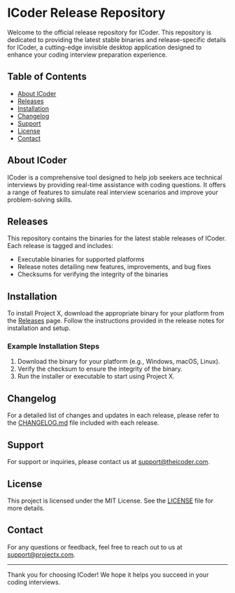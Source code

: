 # ICoder Release Repository

Welcome to the official release repository for ICoder. This repository is dedicated to providing the latest stable binaries and release-specific details for ICoder, a cutting-edge invisible desktop application designed to enhance your coding interview preparation experience.

## Table of Contents

- [About ICoder](#about-ICoder)
- [Releases](#releases)
- [Installation](#installation)
- [Changelog](#changelog)
- [Support](#support)
- [License](#license)
- [Contact](#contact)

## About ICoder

ICoder is a comprehensive tool designed to help job seekers ace technical interviews by providing real-time assistance with coding questions. It offers a range of features to simulate real interview scenarios and improve your problem-solving skills.

## Releases

This repository contains the binaries for the latest stable releases of ICoder. Each release is tagged and includes:

- Executable binaries for supported platforms
- Release notes detailing new features, improvements, and bug fixes
- Checksums for verifying the integrity of the binaries

## Installation

To install Project X, download the appropriate binary for your platform from the [Releases](https://github.com/thekstudio/icoder/releases) page. Follow the instructions provided in the release notes for installation and setup.

### Example Installation Steps

1. Download the binary for your platform (e.g., Windows, macOS, Linux).
2. Verify the checksum to ensure the integrity of the binary.
3. Run the installer or executable to start using Project X.

## Changelog

For a detailed list of changes and updates in each release, please refer to the [CHANGELOG.md](CHANGELOG.md) file included with each release.

## Support

For support or inquiries, please contact us at [support@theicoder.com](mailto:support@theicoder.com).

## License

This project is licensed under the MIT License. See the [LICENSE](LICENSE) file for more details.

## Contact

For any questions or feedback, feel free to reach out to us at [support@projectx.com](mailto:support@theicoder.com).

---

Thank you for choosing ICoder! We hope it helps you succeed in your coding interviews.

